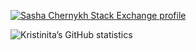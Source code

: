[![Sasha Chernykh Stack Exchange profile](https://stackexchange.com/users/flair/7696365.png?theme=hotdog)](https://stackexchange.com/users/7696365)

![Kristinita’s GitHub statistics](https://github-readme-stats.vercel.app/api?username=Kristinita&bg_color=ff0000&hide=stars&hide_rank=true&icon_color=000000&include_all_commits=true&line_height=24&show_icons=true&text_color=ffffff&title_color=ffff00)
